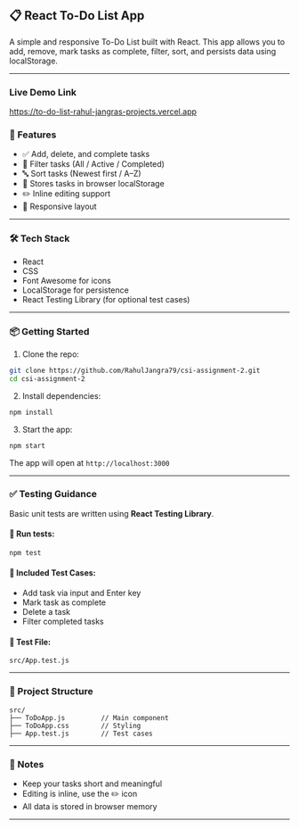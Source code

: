 ## 📋 React To-Do List App

A simple and responsive To-Do List built with React.
This app allows you to add, remove, mark tasks as complete, filter, sort, and persists data using localStorage.

---

### Live Demo Link
https://to-do-list-rahul-jangras-projects.vercel.app

### 🚀 Features

* ✅ Add, delete, and complete tasks
* 🔎 Filter tasks (All / Active / Completed)
* 🔤 Sort tasks (Newest first / A–Z)
* 💾 Stores tasks in browser localStorage
* ✏️ Inline editing support
* 📱 Responsive layout

---

### 🛠️ Tech Stack

* React
* CSS
* Font Awesome for icons
* LocalStorage for persistence
* React Testing Library (for optional test cases)

---

### 📦 Getting Started

1. Clone the repo:

```bash
git clone https://github.com/RahulJangra79/csi-assignment-2.git
cd csi-assignment-2
```

2. Install dependencies:

```bash
npm install
```

3. Start the app:

```bash
npm start
```

The app will open at `http://localhost:3000`

---

### ✅ Testing Guidance

Basic unit tests are written using **React Testing Library**.

#### 🔧 Run tests:

```bash
npm test
```

#### 🧪 Included Test Cases:

* Add task via input and Enter key
* Mark task as complete
* Delete a task
* Filter completed tasks

#### 📄 Test File:

```
src/App.test.js
```


---

### 📁 Project Structure

```
src/
├── ToDoApp.js         // Main component
├── ToDoApp.css        // Styling
├── App.test.js        // Test cases
```

---

### 📌 Notes

* Keep your tasks short and meaningful
* Editing is inline, use the ✏️ icon
* All data is stored in browser memory

---

